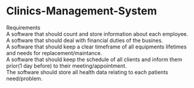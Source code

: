 # Clinics-Management-System


  Requirements  
  A software that should count and store information about each employee.  
  A software that should deal with financial duties of the busines.  
  A software that should keep a clear timeframe of all equipments lifetimes and needs for replacement/maintance.  
  A software that should keep the schedule of all clients and inform them prior(1 day before) to their meeting/appointment.  
  The software should store all health data relating to each patients need/problem.  
